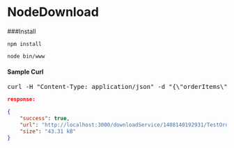 NodeDownload
============

###Install

<code>npm install</code>

<code>node bin/www</code>

#### Sample Curl
<pre>
curl -H "Content-Type: application/json" -d "{\"orderItems\": [{ \"id\": \"logo11w.png\",\"url\": \"https://www.google.com/images/srpr/logo11w.png\",\"label\": \"logo11w.png\",\"serviceName\": \"GOOGLE_SERVICE\",\"size\": \"16.00 MB\"},{\"id\": \"dog.png\",\"url\": \"https://onetoday.google.com/photo/AMIfv96kYPMYt0ZP-skoQBebDu9mZZ4YU5PzwuKWLFPvkj29J8yO_YSK1ZfhUq-N4zeU89eV80rnXx99rAc5f8VGjbGTLRGja-lBEciSYUrCA_dr_Yb5KnE2cD8n3WdSLfcYvucch0lj-mquG091pShsZ1GDkWD2qX7JwAy_YYf8z5g8kUe-TsU=s460\",\"label\": \"dog.png\",\"serviceName\": \"DOG_SERVICE\", \"size\": \"16.00 MB\"}],\"orderName\":\"TestOrder\",\"user\":{\"fullName\": \"Richard Rivera\",\"email\": \"rrivera@Esri.com\",\"username\": \"rich\",\"orgName\": \"myOrg\"}}" http://localhost:3000/download
</pre>


```json
response:

{
    "success": true,
    "url": "http://localhost:3000/downloadService/1408140192931/TestOrder.zip",
    "size": "43.31 kB"
}
```
